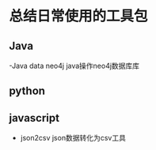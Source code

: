 # 总结日常使用的工具包

## Java  
-Java data neo4j java操作neo4j数据库库
## python
## javascript
- json2csv json数据转化为csv工具
